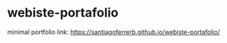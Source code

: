 # webiste-portafolio
minimal portfolio link:  https://santiagoferrerb.github.io/webiste-portafolio/
